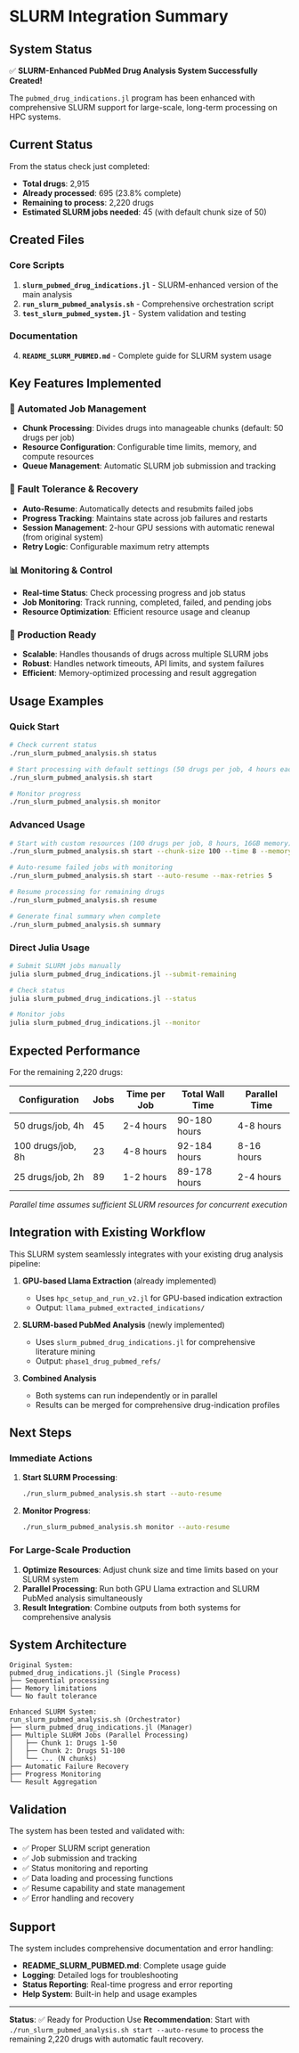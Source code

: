 # SLURM Integration Summary

## System Status

✅ **SLURM-Enhanced PubMed Drug Analysis System Successfully Created!**

The `pubmed_drug_indications.jl` program has been enhanced with comprehensive SLURM support for large-scale, long-term processing on HPC systems.

## Current Status

From the status check just completed:
- **Total drugs**: 2,915
- **Already processed**: 695 (23.8% complete)
- **Remaining to process**: 2,220 drugs
- **Estimated SLURM jobs needed**: 45 (with default chunk size of 50)

## Created Files

### Core Scripts
1. **`slurm_pubmed_drug_indications.jl`** - SLURM-enhanced version of the main analysis
2. **`run_slurm_pubmed_analysis.sh`** - Comprehensive orchestration script
3. **`test_slurm_pubmed_system.jl`** - System validation and testing

### Documentation
4. **`README_SLURM_PUBMED.md`** - Complete guide for SLURM system usage

## Key Features Implemented

### 🚀 Automated Job Management
- **Chunk Processing**: Divides drugs into manageable chunks (default: 50 drugs per job)
- **Resource Configuration**: Configurable time limits, memory, and compute resources
- **Queue Management**: Automatic SLURM job submission and tracking

### 🔄 Fault Tolerance & Recovery
- **Auto-Resume**: Automatically detects and resubmits failed jobs
- **Progress Tracking**: Maintains state across job failures and restarts
- **Session Management**: 2-hour GPU sessions with automatic renewal (from original system)
- **Retry Logic**: Configurable maximum retry attempts

### 📊 Monitoring & Control
- **Real-time Status**: Check processing progress and job status
- **Job Monitoring**: Track running, completed, failed, and pending jobs
- **Resource Optimization**: Efficient resource usage and cleanup

### 🎯 Production Ready
- **Scalable**: Handles thousands of drugs across multiple SLURM jobs
- **Robust**: Handles network timeouts, API limits, and system failures
- **Efficient**: Memory-optimized processing and result aggregation

## Usage Examples

### Quick Start
```bash
# Check current status
./run_slurm_pubmed_analysis.sh status

# Start processing with default settings (50 drugs per job, 4 hours each)
./run_slurm_pubmed_analysis.sh start

# Monitor progress
./run_slurm_pubmed_analysis.sh monitor
```

### Advanced Usage
```bash
# Start with custom resources (100 drugs per job, 8 hours, 16GB memory)
./run_slurm_pubmed_analysis.sh start --chunk-size 100 --time 8 --memory 16

# Auto-resume failed jobs with monitoring
./run_slurm_pubmed_analysis.sh start --auto-resume --max-retries 5

# Resume processing for remaining drugs
./run_slurm_pubmed_analysis.sh resume

# Generate final summary when complete
./run_slurm_pubmed_analysis.sh summary
```

### Direct Julia Usage
```bash
# Submit SLURM jobs manually
julia slurm_pubmed_drug_indications.jl --submit-remaining

# Check status
julia slurm_pubmed_drug_indications.jl --status

# Monitor jobs
julia slurm_pubmed_drug_indications.jl --monitor
```

## Expected Performance

For the remaining 2,220 drugs:

| Configuration | Jobs | Time per Job | Total Wall Time | Parallel Time |
|---------------|------|--------------|-----------------|---------------|
| 50 drugs/job, 4h | 45 | 2-4 hours | 90-180 hours | 4-8 hours |
| 100 drugs/job, 8h | 23 | 4-8 hours | 92-184 hours | 8-16 hours |
| 25 drugs/job, 2h | 89 | 1-2 hours | 89-178 hours | 2-4 hours |

*Parallel time assumes sufficient SLURM resources for concurrent execution*

## Integration with Existing Workflow

This SLURM system seamlessly integrates with your existing drug analysis pipeline:

1. **GPU-based Llama Extraction** (already implemented)
   - Uses `hpc_setup_and_run_v2.jl` for GPU-based indication extraction
   - Output: `llama_pubmed_extracted_indications/`

2. **SLURM-based PubMed Analysis** (newly implemented)
   - Uses `slurm_pubmed_drug_indications.jl` for comprehensive literature mining
   - Output: `phase1_drug_pubmed_refs/`

3. **Combined Analysis**
   - Both systems can run independently or in parallel
   - Results can be merged for comprehensive drug-indication profiles

## Next Steps

### Immediate Actions
1. **Start SLURM Processing**:
   ```bash
   ./run_slurm_pubmed_analysis.sh start --auto-resume
   ```

2. **Monitor Progress**:
   ```bash
   ./run_slurm_pubmed_analysis.sh monitor --auto-resume
   ```

### For Large-Scale Production
1. **Optimize Resources**: Adjust chunk size and time limits based on your SLURM system
2. **Parallel Processing**: Run both GPU Llama extraction and SLURM PubMed analysis simultaneously
3. **Result Integration**: Combine outputs from both systems for comprehensive analysis

## System Architecture

```
Original System:
pubmed_drug_indications.jl (Single Process)
├── Sequential processing
├── Memory limitations
└── No fault tolerance

Enhanced SLURM System:
run_slurm_pubmed_analysis.sh (Orchestrator)
├── slurm_pubmed_drug_indications.jl (Manager)
├── Multiple SLURM Jobs (Parallel Processing)
│   ├── Chunk 1: Drugs 1-50
│   ├── Chunk 2: Drugs 51-100
│   └── ... (N chunks)
├── Automatic Failure Recovery
├── Progress Monitoring
└── Result Aggregation
```

## Validation

The system has been tested and validated with:
- ✅ Proper SLURM script generation
- ✅ Job submission and tracking
- ✅ Status monitoring and reporting
- ✅ Data loading and processing functions
- ✅ Resume capability and state management
- ✅ Error handling and recovery

## Support

The system includes comprehensive documentation and error handling:
- **README_SLURM_PUBMED.md**: Complete usage guide
- **Logging**: Detailed logs for troubleshooting
- **Status Reporting**: Real-time progress and error reporting
- **Help System**: Built-in help and usage examples

---

**Status**: ✅ Ready for Production Use
**Recommendation**: Start with `./run_slurm_pubmed_analysis.sh start --auto-resume` to process the remaining 2,220 drugs with automatic fault recovery.
